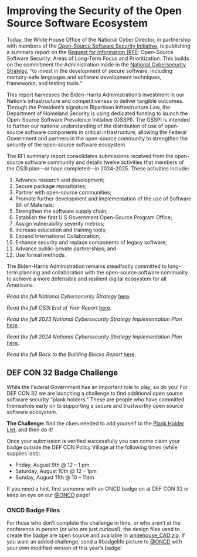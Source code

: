 # Improving the Security of the Open Source Software Ecosystem
Today, the White House Office of the National Cyber Director, in partnership with members of the [Open-Source Software Security Initiative](https://www.whitehouse.gov/wp-content/uploads/2024/01/Securing-the-Open-Source-Software-Ecosystem-OS3I-End-of-Year-Report-MASTERCOPY.pdf), is publishing a summary report on the [Request for Information (RFI)](https://www.regulations.gov/document/ONCD-2023-0002-0001): Open-Source Software Security: Areas of Long-Term Focus and Prioritization. This builds on the commitment the Administration made in the [National Cybersecurity Strategy](https://www.whitehouse.gov/wp-content/uploads/2023/03/National-Cybersecurity-Strategy-2023.pdf), “to invest in the development of secure software, including memory-safe languages and software development techniques, frameworks, and testing tools.”  

This report harnesses the Biden-Harris Administration’s investment in our Nation’s infrastructure and competitiveness to deliver tangible outcomes. Through the President’s signature Bipartisan Infrastructure Law, the Department of Homeland Security is using dedicated funding to launch the Open-Source Software Prevalence Initiative (OSSPI). The OSSPI is intended to further our national understanding of the distribution of use of open-source software components in critical infrastructure, allowing the Federal Government and partners in the open-source community to strengthen the security of the open-source software ecosystem. 

The RFI summary report consolidates submissions received from the open-source software community and details twelve activities that members of the OS3I plan—or have completed—in 2024-2025. These activities include:

1. Advance research and development;
2. Secure package repositories;
3. Partner with open-source communities;
4. Promote further development and implementation of the use of Software Bill of Materials;
5. Strengthen the software supply chain;
6. Establish the first U.S Government Open-Source Program Office;
7. Assign vulnerability severity metrics;
8. Increase education and training tools;
9. Expand International Collaboration;
10. Enhance security and replace components of legacy software;
11. Advance public-private partnerships; and
12. Use formal methods.

The Biden-Harris Administration remains steadfastly committed to long-term planning and collaboration with the open-source software community to achieve a more defensible and resilient digital ecosystem for all Americans.

_Read the full National Cybersecurity Strategy_ [here](https://www.whitehouse.gov/wp-content/uploads/2023/03/National-Cybersecurity-Strategy-2023.pdf).

_Read the full OS3I End of Year Report_ [here](https://www.whitehouse.gov/wp-content/uploads/2024/01/Securing-the-Open-Source-Software-Ecosystem-OS3I-End-of-Year-Report-MASTERCOPY.pdf).

_Read the full 2023 National Cybersecurity Strategy Implementation Plan_ [here](https://www.whitehouse.gov/wp-content/uploads/2023/07/National-Cybersecurity-Strategy-Implementation-Plan-WH.gov_.pdf).

_Read the full 2024 National Cybersecurity Strategy Implementation Plan_ [here](https://www.whitehouse.gov/wp-content/uploads/2024/05/National-Cybersecurity-Strategy-Implementation-Plan-Version-2.pdf). 

_Read the full Back to the Building Blocks Report_ [here](https://www.whitehouse.gov/wp-content/uploads/2024/02/Final-ONCD-Technical-Report.pdf).

## DEF CON 32 Badge Challenge
While the Federal Government has an important role to play, so do you! For DEF CON 32 we are launching a challenge to find additional open source software security “plank holders.” These are people who have committed themselves early on to supporting a secure and trustworthy open source software ecosystem. 

**The Challenge:** find the clues needed to add yourself to the [Plank Holder List](https://github.com/usncd/oss-security/blob/main/plank-holders.md#plank-holder-list), and then do it! 

Once your submission is verified successfully you can come claim your badge outside the DEF CON Policy Village at the following times (while supplies last):
* Friday, August 9th @ 12 – 1 pm
* Saturday, August 10th @ 12 – 1pm 
* Sunday, August 11th @ 10 – 11am

If you need a hint, find someone with an ONCD badge on at DEF CON 32 or keep an eye on our [@ONCD](https://x.com/ONCD) page!

### ONCD Badge Files
For those who don’t complete the challenge in time, or who aren’t at the conference in person (or who are just curious!), the design files used to create the badge are open source and available in [whitehouse_CAD.zip](whitehouse_CAD.zip). If you want an added challenge, send a #badgelife picture to [@ONCD](https://x.com/ONCD) with your own modified version of this year’s badge!
